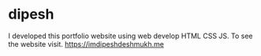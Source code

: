 # dipesh
I developed this portfolio website using web develop HTML CSS JS. To see the website visit. https://imdipeshdeshmukh.me
